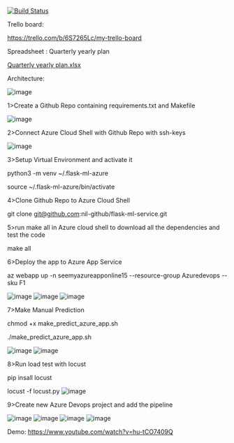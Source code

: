 [![Build Status](https://dev.azure.com/odluser254899/flask-ml-service_dev/_apis/build/status%2Fnil-github.flask-ml-service_dev?branchName=main)](https://dev.azure.com/odluser254899/flask-ml-service_dev/_build/latest?definitionId=2&branchName=main)

Trello board:

https://trello.com/b/6S7265Lc/my-trello-board

Spreadsheet : Quarterly yearly plan 

[Quarterly yearly plan.xlsx](https://github.com/nil-github/flask-ml-service_dev/files/14632943/Quarterly.yearly.plan.xlsx)



Architecture:

 ![image](https://github.com/nil-github/flask-ml-service_dev/assets/66524063/7dcf0a80-f63c-4234-a388-7b68181cdae9)

1>Create a Github Repo containing requirements.txt and Makefile

 ![image](https://github.com/nil-github/flask-ml-service_dev/assets/66524063/75f858fa-bd01-4da4-8ebd-155511a9e331)

 

2>Connect Azure Cloud Shell with Github Repo with ssh-keys 

 ![image](https://github.com/nil-github/flask-ml-service_dev/assets/66524063/8eada47a-2c54-4ac8-8664-bd871da2d1da)


3>Setup Virtual Environment and activate it

 python3 -m venv ~/.flask-ml-azure

 source ~/.flask-ml-azure/bin/activate


4>Clone Github Repo to Azure Cloud Shell

 git clone git@github.com:nil-github/flask-ml-service.git


5>run make all in Azure cloud shell to download all the dependencies and test the code

 make all


6>Deploy the app to Azure App Service

 az webapp up -n seemyazureapponline15 --resource-group Azuredevops --sku F1

 ![image](https://github.com/nil-github/flask-ml-service_dev/assets/66524063/75ade380-801a-494f-9888-f162cb6f533c)
 ![image](https://github.com/nil-github/flask-ml-service_dev/assets/66524063/3910bd4b-a420-4b1e-b3c7-16af6f4dccf3)
 ![image](https://github.com/nil-github/flask-ml-service_dev/assets/66524063/31e9ff9b-51ea-44bb-8f5f-918ea4a5fbb8)


7>Make Manual Prediction

 chmod +x make_predict_azure_app.sh

 ./make_predict_azure_app.sh

 ![image](https://github.com/nil-github/flask-ml-service_dev/assets/66524063/e1f87b4b-6863-4e52-963e-2a030740582c)
 ![image](https://github.com/nil-github/flask-ml-service_dev/assets/66524063/415896b9-3cb8-4543-bfc8-9853e3d570c9)


8>Run load test with locust

 pip insall locust

 locust -f locust.py
 ![image](https://github.com/nil-github/flask-ml-service_dev/assets/66524063/d475c797-2021-4577-a4bc-b40b8bcf0b29)


9>Create new Azure Devops project and add the pipeline

![image](https://github.com/nil-github/flask-ml-service_dev/assets/66524063/3c0b2601-57ac-4477-88f1-205056d7a28c)
![image](https://github.com/nil-github/flask-ml-service_dev/assets/66524063/f244a8ae-9fa7-477f-b8b9-222266461825)
![image](https://github.com/nil-github/flask-ml-service_dev/assets/66524063/aa7b60c4-b32d-47aa-ad41-a4f6e5b5fefe)
![image](https://github.com/nil-github/flask-ml-service_dev/assets/66524063/868f95bf-7b0a-4975-b2ca-217835314266)

Demo:
 https://www.youtube.com/watch?v=hu-tCO7409Q






 

 




 
 

 




 
 

